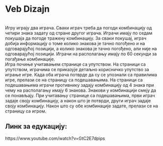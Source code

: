 <h1>Veb Dizajn</h1><br>
Игру играју два играча. Сваки играч треба да погоди комбинацију од четири знака задату од стране
другог играча. Играчи имају по седам покушаја да погоде тражену комбинацију. За сваки покушај,
играч добија информацију о томе колико знакова је тачно погођено и на одговарајућој позицији, а
колико знакова је тачно погођено, али није на одговарајућој позицији. Играчи на располагању имају по
60 секунди за погађање комбинације.
<br>
Игра почиње учитавањем странице са упутством. На страници са упутством, играчима се приказује
детаљно корисничко упутство за играње игре. Када оба играча потврде да су се упознали са правилима
игре, прелази се на страницу са подешавањима. На страници са подешавањима играчи противнику
задају комбинацију од 4 знака при чему на располагању имају 6 знакова. Знакови у комбинацији смеју
да се понављају. При учитавању странице са подешавањима, први играч задаје своју комбинацију, а
након што је потврди, други играч задаје своју комбинацију. Након што су обе комбинације задате,
прелази се на страницу са игром.
<br>


<h2>Линк за едукацију:</h2>
https://www.youtube.com/watch?v=GtC2E7dpips
